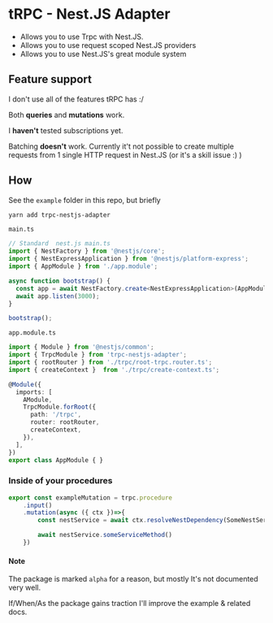 # tRPC - Nest.JS Adapter

- Allows you to use Trpc with Nest.JS.
- Allows you to use request scoped Nest.JS providers
- Allows you to use Nest.JS's great module system


## Feature support
I don't use all of the features tRPC has :/ 

Both __queries__ and __mutations__ work. 

I __haven't__ tested subscriptions yet.

Batching __doesn't__ work. Currently it't not possible to create multiple requests from 1 single HTTP request in Nest.JS (or it's a skill issue :) )

## How

See the `example` folder in this repo, but briefly 

```bash
yarn add trpc-nestjs-adapter
```

`main.ts`
``` ts 
// Standard  nest.js main.ts
import { NestFactory } from '@nestjs/core';
import { NestExpressApplication } from '@nestjs/platform-express';
import { AppModule } from './app.module';

async function bootstrap() {
  const app = await NestFactory.create<NestExpressApplication>(AppModule);
  await app.listen(3000);
}

bootstrap();
```

`app.module.ts`
```ts
import { Module } from '@nestjs/common';
import { TrpcModule } from 'trpc-nestjs-adapter';
import { rootRouter } from './trpc/root-trpc.router.ts';
import { createContext }  from './trpc/create-context.ts';

@Module({
  imports: [
    AModule,
    TrpcModule.forRoot({
      path: '/trpc',
      router: rootRouter,
      createContext,
    }),
  ],
})
export class AppModule { }

```


### Inside of your procedures

```ts
export const exampleMutation = trpc.procedure
    .input()
    .mutation(async ({ ctx })=>{
        const nestService = await ctx.resolveNestDependency(SomeNestService);

        await nestService.someServiceMethod()
    })
```


#### Note
The package is marked `alpha` for a reason, but mostly It's not documented very well.

If/When/As the package gains traction I'll improve the example & related docs.
